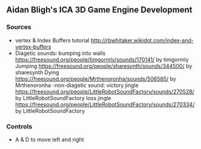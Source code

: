 ## Aidan Bligh's ICA 3D Game Engine Development 

### Sources
- vertex & Index Buffers tutorial http://rbwhitaker.wikidot.com/index-and-vertex-buffers
- Diagetic sounds: 
	bumping into walls https://freesound.org/people/timgormly/sounds/170141/ by timgormly
	Jumping https://freesound.org/people/sharesynth/sounds/344500/ by sharesynth
	Dying https://freesound.org/people/Mrthenoronha/sounds/506585/ by Mrthenoronha
-non-diagetic sound: 
	victory jingle https://freesound.org/people/LittleRobotSoundFactory/sounds/270528/ by LittleRobotSoundFactory
	loss jingle https://freesound.org/people/LittleRobotSoundFactory/sounds/270334/ by LittleRobotSoundFactory

### Controls
- A & D to move left and right


